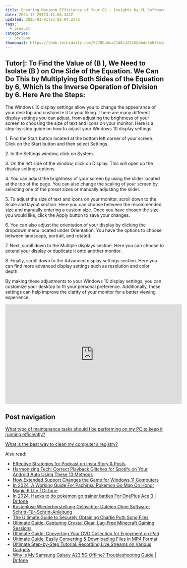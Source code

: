 ```yaml
---
title: Ensuring Maximum Efficiency of Your OS - Insights by YL Software Experts
date: 2024-12-25T23:11:04.342Z
updated: 2025-01-01T23:02:04.237Z
tags:
  - product
categories:
  - pcclean
thumbnail: https://thmb.techidaily.com/9778babca71d8c322c58ebdc5b0f6b1ae6df8f808a7e29b4ee7032e1868f5ab0.jpg
---
```


## Tutor]: To Find the Value of \(B \), We Need to Isolate \(B \) on One Side of the Equation. We Can Do This by Multiplying Both Sides of the Equation by 6, Which Is the Inverse Operation of Division by 6. Here Are the Steps:

The Windows 10 display settings allow you to change the appearance of your desktop and customize it to your liking. There are many different display settings you can adjust, from adjusting the brightness of your screen to choosing the size of text and icons on your monitor. Here is a step-by-step guide on how to adjust your Windows 10 display settings. 

1\. Find the Start button located at the bottom left corner of your screen. Click on the Start button and then select Settings.

2\. In the Settings window, click on System.

3\. On the left side of the window, click on Display. This will open up the display settings options. 

4\. You can adjust the brightness of your screen by using the slider located at the top of the page. You can also change the scaling of your screen by selecting one of the preset sizes or manually adjusting the slider.

5\. To adjust the size of text and icons on your monitor, scroll down to the Scale and layout section. Here you can choose between the recommended size and manually entering a custom size. Once you have chosen the size you would like, click the Apply button to save your changes.

6\. You can also adjust the orientation of your display by clicking the dropdown menu located under Orientation. You have the options to choose between landscape, portrait, and rotated.

7\. Next, scroll down to the Multiple displays section. Here you can choose to extend your display or duplicate it onto another monitor.

8\. Finally, scroll down to the Advanced display settings section. Here you can find more advanced display settings such as resolution and color depth. 

By making these adjustments to your Windows 10 display settings, you can customize your desktop to fit your personal preference. Additionally, these settings can help improve the clarity of your monitor for a better viewing experience.

<!-- affiliate ads begin -->
<iframe width="560" height="315" src="https://www.youtube.com/embed/gyGoQi7hsZk?si=8OcKcPUj2wSBmVZ1" title="YouTube video player" frameborder="0" allow="accelerometer; autoplay; clipboard-write; encrypted-media; gyroscope; picture-in-picture; web-share" referrerpolicy="strict-origin-when-cross-origin" allowfullscreen></iframe>
<!-- affiliate ads end -->

## Post navigation

[What type of maintenance tasks should I be performing on my PC to keep it running efficiently?](https://tools.techidaily.com/pcclean/products/)

[What is the best way to clean my computer’s registry?](https://tools.techidaily.com/pcclean/products/)

<ins class="adsbygoogle"
     style="display:block"
     data-ad-format="autorelaxed"
     data-ad-client="ca-pub-7571918770474297"
     data-ad-slot="1223367746"></ins>

<ins class="adsbygoogle"
     style="display:block"
     data-ad-client="ca-pub-7571918770474297"
     data-ad-slot="8358498916"
     data-ad-format="auto"
     data-full-width-responsive="true"></ins>

<span class="atpl-alsoreadstyle">Also read:</span>
<div><ul>
<li><a href="https://extra-hints.techidaily.com/effective-strategies-for-podcast-on-insta-story-and-posts/"><u>Effective Strategies for Podcast on Insta Story & Posts</u></a></li>
<li><a href="https://techno-recovery.techidaily.com/harmonizing-tech-correct-playback-glitches-for-spotify-on-your-android-auto-using-these-13-methods/"><u>Harmonizing Tech: Correct Playback Glitches for Spotify on Your Android Auto Using These 13 Methods</u></a></li>
<li><a href="https://win11-tips.techidaily.com/how-extended-support-changes-the-game-for-windows-11-computers/"><u>How Extended Support Changes the Game for Windows 11 Computers</u></a></li>
<li><a href="https://pokemon-go-android.techidaily.com/in-2024-a-working-guide-for-pachirisu-pokemon-go-map-on-honor-magic-6-lite-drfone-by-drfone-virtual-android/"><u>In 2024, A Working Guide For Pachirisu Pokemon Go Map On Honor Magic 6 Lite | Dr.fone</u></a></li>
<li><a href="https://android-pokemon-go.techidaily.com/in-2024-hacks-to-do-pokemon-go-trainer-battles-for-oneplus-ace-3-drfone-by-drfone-virtual-android/"><u>In 2024, Hacks to do pokemon go trainer battles For OnePlus Ace 3 | Dr.fone</u></a></li>
<li><a href="https://discover-extraordinary.techidaily.com/kostenlose-wiederherstellung-geloschter-dateien-ohne-software-schritt-fur-schritt-anleitung/"><u>Kostenlose Wiederherstellung Gelöschter Dateien Ohne Software: Schritt-Für-Schritt-Anleitung</u></a></li>
<li><a href="https://discover-awesome.techidaily.com/the-ultimate-guide-to-securely-obtaining-charlie-puth-song-files/"><u>The Ultimate Guide to Securely Obtaining Charlie Puth Song Files</u></a></li>
<li><a href="https://discover-awesome.techidaily.com/ultimate-guide-capturing-crystal-clear-lag-free-minecraft-gaming-sessions/"><u>Ultimate Guide: Capturing Crystal Clear, Lag-Free Minecraft Gaming Sessions</u></a></li>
<li><a href="https://discover-awesome.techidaily.com/ultimate-guide-converting-your-dvd-collection-for-enjoyment-on-ipad/"><u>Ultimate Guide: Converting Your DVD Collection for Enjoyment on iPad</u></a></li>
<li><a href="https://discover-awesome.techidaily.com/ultimate-guide-easily-converting-and-downloading-files-in-mp4-format/"><u>Ultimate Guide: Easily Converting & Downloading Files in MP4 Format</u></a></li>
<li><a href="https://discover-awesome.techidaily.com/ultimate-step-by-step-tutorial-recording-live-streams-on-various-gadgets/"><u>Ultimate Step-by-Step Tutorial: Recording Live Streams on Various Gadgets</u></a></li>
<li><a href="https://howto.techidaily.com/why-is-my-samsung-galaxy-a23-5g-offline-troubleshooting-guide-drfone-by-drfone-fix-android-problems-fix-android-problems/"><u>Why Is My Samsung Galaxy A23 5G Offline? Troubleshooting Guide | Dr.fone</u></a></li>
</ul></div>

